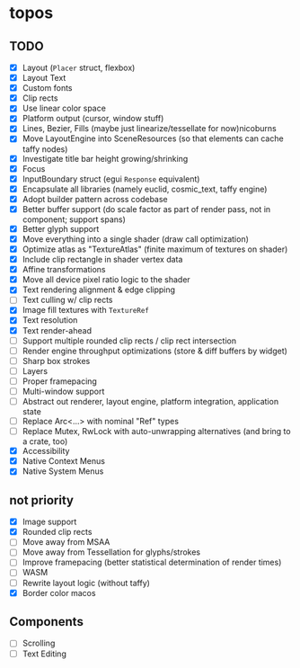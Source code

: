 # topos

## TODO

 - [x] Layout (`Placer` struct, flexbox)
 - [x] Layout Text
 - [x] Custom fonts
 - [x] Clip rects
 - [x] Use linear color space
 - [x] Platform output (cursor, window stuff)
 - [x] Lines, Bezier, Fills (maybe just linearize/tessellate for now)nicoburns
 - [x] Move LayoutEngine into SceneResources (so that elements can cache taffy nodes)
 - [x] Investigate title bar height growing/shrinking
 - [x] Focus
 - [x] InputBoundary struct (egui `Response` equivalent)
 - [x] Encapsulate all libraries (namely euclid, cosmic_text, taffy engine)
 - [x] Adopt builder pattern across codebase
 - [x] Better buffer support (do scale factor as part of render pass, not in component; support spans)
 - [x] Better glyph support
 - [x] Move everything into a single shader (draw call optimization)
 - [x] Optimize atlas as "TextureAtlas" (finite maximum of textures on shader)
 - [x] Include clip rectangle in shader vertex data
 - [x] Affine transformations
 - [x] Move all device pixel ratio logic to the shader
 - [x] Text rendering alignment & edge clipping
 - [ ] Text culling w/ clip rects
 - [x] Image fill textures with `TextureRef`
 - [x] Text resolution
 - [x] Text render-ahead
 - [ ] Support multiple rounded clip rects / clip rect intersection
 - [ ] Render engine throughput optimizations (store & diff buffers by widget)
 - [ ] Sharp box strokes
 - [ ] Layers
 - [ ] Proper framepacing
 - [ ] Multi-window support
 - [ ] Abstract out renderer, layout engine, platform integration, application state
 - [ ] Replace Arc<...> with nominal "Ref" types
 - [ ] Replace Mutex, RwLock with auto-unwrapping alternatives (and bring to a crate, too)
 - [x] Accessibility
 - [x] Native Context Menus
 - [x] Native System Menus

## not priority 

 - [x] Image support
 - [x] Rounded clip rects
 - [ ] Move away from MSAA
 - [ ] Move away from Tessellation for glyphs/strokes
 - [ ] Improve framepacing (better statistical determination of render times)
 - [ ] WASM
 - [ ] Rewrite layout logic (without taffy)
 - [x] Border color macos

## Components
 - [ ] Scrolling
 - [ ] Text Editing